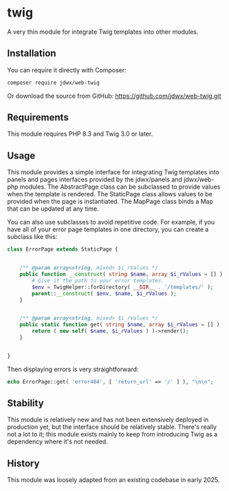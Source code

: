 # twig

A very thin module for integrate Twig templates into other modules.

## Installation

You can require it directly with Composer:

```bash
composer require jdwx/web-twig
```

Or download the source from GitHub: https://github.com/jdwx/web-twig.git

## Requirements

This module requires PHP 8.3 and Twig 3.0 or later.

## Usage

This module provides a simple interface for integrating Twig templates into panels and pages interfaces provided by the jdwx/panels and jdwx/web-php modules. The AbstractPage class can be subclassed to provide values when the template is rendered. The StaticPage class allows values to be provided when the page is instantiated. The MapPage class binds a Map that can be updated at any time.

You can also use subclasses to avoid repetitive code. For example, if you have all of your error page templates in one directory, you can create a subclass like this:

```php
class ErrorPage extends StaticPage {


    /** @param array<string, mixed> $i_rValues */
    public function __construct( string $name, array $i_rValues = [] ) {
        # Give it the path to your error templates.
        $env = TwigHelper::forDirectory( __DIR__ . '/templates/' );
        parent::__construct( $env, $name, $i_rValues );
    }


    /** @param array<string, mixed> $i_rValues */
    public static function get( string $name, array $i_rValues = [] ) : string {
        return ( new self( $name, $i_rValues ) )->render();
    }


}
```

Then displaying errors is very straightforward:

```php
echo ErrorPage::get( 'error404', [ 'return_url' => '/' ] ), "\n\n";
```

## Stability

This module is relatively new and has not been extensively deployed in production yet, but the interface should be relatively stable. There's really not a lot to it; this module exists mainly to keep from introducing Twig as a dependency where it's not needed.

## History

This module was loosely adapted from an existing codebase in early 2025.
